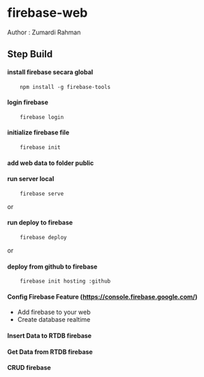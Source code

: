 # firebase-web

Author : Zumardi Rahman 

## Step Build

#### install firebase secara global
        
        npm install -g firebase-tools

#### login firebase

        firebase login

#### initialize firebase file

        firebase init

#### add web data to folder public

#### run server local

        firebase serve

or

#### run deploy to firebase

        firebase deploy

or

#### deploy from github to firebase

        firebase init hosting :github

#### Config Firebase Feature (https://console.firebase.google.com/)

- Add firebase to your web
- Create database realtime

#### Insert Data to RTDB firebase
#### Get Data from RTDB firebase
#### CRUD firebase


